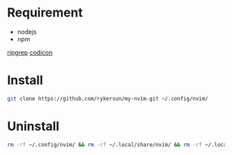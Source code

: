 # Requirement

* nodejs
* npm

[ripgrep](https://github.com/BurntSushi/ripgrep/releases) 
[codicon](https://github.com/microsoft/vscode-codicons/raw/main/dist/codicon.ttf)

# Install

```bash
git clone https://github.com/rykersun/my-nvim.git ~/.config/nvim/
```

# Uninstall

```bash
rm -rf ~/.config/nvim/ && rm -rf ~/.local/share/nvim/ && rm -rf ~/.local/state/nvim/ && rm -rf ~/.cache/nvim/
```
